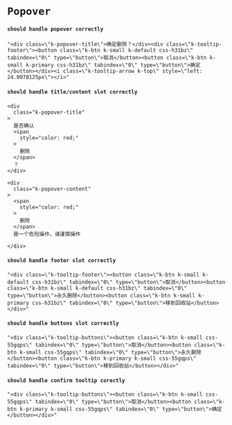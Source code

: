 # `Popover`

#### `should handle popover correctly`

```
"<div class=\"k-popover-title\">确定删除？</div><div class=\"k-tooltip-footer\"><button class=\"k-btn k-small k-default css-h31bz\" tabindex=\"0\" type=\"button\">取消</button><button class=\"k-btn k-small k-primary css-h31bz\" tabindex=\"0\" type=\"button\">确定</button></div><i class=\"k-tooltip-arrow k-top\" style=\"left: 24.0078125px\"></i>"
```

#### `should handle title/content slot correctly`

```
<div
  class="k-popover-title"
>
  是否确认
  <span
    style="color: red;"
  >
    删除
  </span>
  ？
</div>
```

```
<div
  class="k-popover-content"
>
  <span
    style="color: red;"
  >
    删除
  </span>
  是一个危险操作，请谨慎操作
        
</div>
```

#### `should handle footer slot correctly`

```
"<div class=\"k-tooltip-footer\"><button class=\"k-btn k-small k-default css-h31bz\" tabindex=\"0\" type=\"button\">取消</button><button class=\"k-btn k-small k-default css-h31bz\" tabindex=\"0\" type=\"button\">永久删除</button><button class=\"k-btn k-small k-primary css-h31bz\" tabindex=\"0\" type=\"button\">移到回收站</button></div>"
```

#### `should handle buttons slot correctly`

```
"<div class=\"k-tooltip-buttons\"><button class=\"k-btn k-small css-55gqps\" tabindex=\"0\" type=\"button\">取消</button><button class=\"k-btn k-small css-55gqps\" tabindex=\"0\" type=\"button\">永久删除</button><button class=\"k-btn k-primary k-small css-55gqps\" tabindex=\"0\" type=\"button\">移到回收站</button></div>"
```

#### `should handle confirm tooltip corectly`

```
"<div class=\"k-tooltip-buttons\"><button class=\"k-btn k-small css-55gqps\" tabindex=\"0\" type=\"button\">取消</button><button class=\"k-btn k-primary k-small css-55gqps\" tabindex=\"0\" type=\"button\">确定</button></div>"
```

